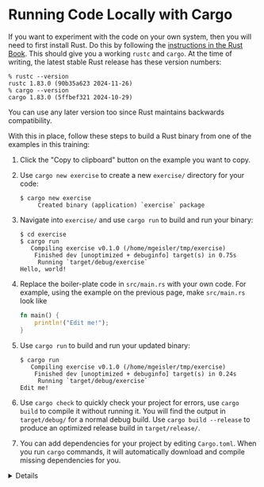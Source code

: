 # Running Code Locally with Cargo

If you want to experiment with the code on your own system, then you will need
to first install Rust. Do this by following the
[instructions in the Rust Book][1]. This should give you a working `rustc` and
`cargo`. At the time of writing, the latest stable Rust release has these
version numbers:

```shell
% rustc --version
rustc 1.83.0 (90b35a623 2024-11-26)
% cargo --version
cargo 1.83.0 (5ffbef321 2024-10-29)
```

You can use any later version too since Rust maintains backwards compatibility.

With this in place, follow these steps to build a Rust binary from one of the
examples in this training:

1. Click the "Copy to clipboard" button on the example you want to copy.

2. Use `cargo new exercise` to create a new `exercise/` directory for your code:

   ```shell
   $ cargo new exercise
        Created binary (application) `exercise` package
   ```

3. Navigate into `exercise/` and use `cargo run` to build and run your binary:

   ```shell
   $ cd exercise
   $ cargo run
      Compiling exercise v0.1.0 (/home/mgeisler/tmp/exercise)
       Finished dev [unoptimized + debuginfo] target(s) in 0.75s
        Running `target/debug/exercise`
   Hello, world!
   ```

4. Replace the boiler-plate code in `src/main.rs` with your own code. For
   example, using the example on the previous page, make `src/main.rs` look like

   ```rust
   fn main() {
       println!("Edit me!");
   }
   ```

5. Use `cargo run` to build and run your updated binary:

   ```shell
   $ cargo run
      Compiling exercise v0.1.0 (/home/mgeisler/tmp/exercise)
       Finished dev [unoptimized + debuginfo] target(s) in 0.24s
        Running `target/debug/exercise`
   Edit me!
   ```

6. Use `cargo check` to quickly check your project for errors, use `cargo build`
   to compile it without running it. You will find the output in `target/debug/`
   for a normal debug build. Use `cargo build --release` to produce an optimized
   release build in `target/release/`.

7. You can add dependencies for your project by editing `Cargo.toml`. When you
   run `cargo` commands, it will automatically download and compile missing
   dependencies for you.

[1]: https://doc.rust-lang.org/book/ch01-01-installation.html

<details>

Try to encourage the class participants to install Cargo and use a local editor.
It will make their life easier since they will have a normal development
environment.

</details>

